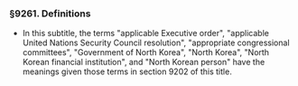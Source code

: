### §9261. Definitions
* In this subtitle, the terms "applicable Executive order", "applicable United Nations Security Council resolution", "appropriate congressional committees", "Government of North Korea", "North Korea", "North Korean financial institution", and "North Korean person" have the meanings given those terms in section 9202 of this title.